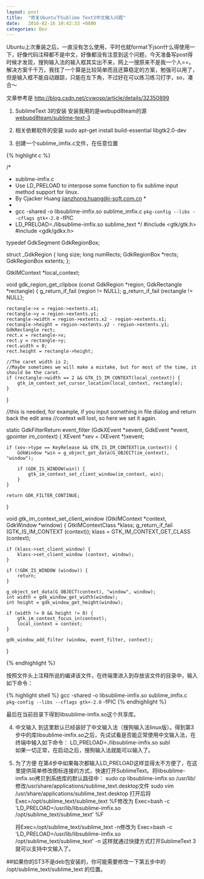 ```yaml
---
layout: post
title:  "修复Ubuntu下Sublime Text3中文输入问题"
date:   2016-02-16 10:42:33 +0800
categories: Dev
---
```


Ubuntu上次重装之后，一直没有怎么使用，平时也就format下json什么得使用一下，好像代码注释都不是中文，好像都没有注意到这个问题，今天准备写post得时候才发现，搜狗输入法的输入框其实出不来，网上一搜原来不是我一个人==。解决方案千千万，我找了一个算是比较简单而且还算稳定的方案，勉强可以用了，但是输入框不能自动跟踪，只能在左下角，不过好在可以练习练习打字，so，凑合～

文章参考是 http://blog.csdn.net/cywosp/article/details/32350899

1. SublimeText 3的安装
    安装我用的是webupd8team的源 [webupd8team/sublime-text-3](http://ppa.launchpad.net/webupd8team/sublime-text-3/ubuntu)

2. 相关依赖软件的安装
    sudo apt-get install build-essential libgtk2.0-dev

3. 创建一个sublime_imfix.c文件，在任意位置

{% highlight c %}

/*
 * sublime-imfix.c
 * Use LD_PRELOAD to interpose some function to fix sublime input method support for linux.
 * By Cjacker Huang <jianzhong.huang@i-soft.com.cn> *
 *
 * gcc -shared -o libsublime-imfix.so sublime_imfix.c  `pkg-config --libs --cflags gtk+-2.0` -fPIC
 * LD_PRELOAD=./libsublime-imfix.so sublime_text
 */
#include <gtk/gtk.h>
#include <gdk/gdkx.h>

typedef GdkSegment GdkRegionBox;

struct _GdkRegion
{
    long size;
    long numRects;
    GdkRegionBox *rects;
    GdkRegionBox extents;
};

GtkIMContext *local_context;

void
gdk_region_get_clipbox (const GdkRegion *region,
                        GdkRectangle    *rectangle)
{
    g_return_if_fail (region != NULL);
    g_return_if_fail (rectangle != NULL);

    rectangle->x = region->extents.x1;
    rectangle->y = region->extents.y1;
    rectangle->width = region->extents.x2 - region->extents.x1;
    rectangle->height = region->extents.y2 - region->extents.y1;
    GdkRectangle rect;
    rect.x = rectangle->x;
    rect.y = rectangle->y;
    rect.width = 0;
    rect.height = rectangle->height;

    //The caret width is 2;
    //Maybe sometimes we will make a mistake, but for most of the time, it should be the caret.
    if (rectangle->width == 2 && GTK_IS_IM_CONTEXT(local_context)) {
        gtk_im_context_set_cursor_location(local_context, rectangle);
    }
}

//this is needed, for example, if you input something in file dialog and return back the edit area
//context will lost, so here we set it again.

static GdkFilterReturn event_filter (GdkXEvent *xevent, GdkEvent *event, gpointer im_context)
{
    XEvent *xev = (XEvent *)xevent;

    if (xev->type == KeyRelease && GTK_IS_IM_CONTEXT(im_context)) {
        GdkWindow *win = g_object_get_data(G_OBJECT(im_context), "window");

        if (GDK_IS_WINDOW(win)) {
            gtk_im_context_set_client_window(im_context, win);
        }
    }

    return GDK_FILTER_CONTINUE;
}

void gtk_im_context_set_client_window (GtkIMContext *context,
                                       GdkWindow    *window)
{
    GtkIMContextClass *klass;
    g_return_if_fail (GTK_IS_IM_CONTEXT (context));
    klass = GTK_IM_CONTEXT_GET_CLASS (context);

    if (klass->set_client_window) {
        klass->set_client_window (context, window);
    }

    if (!GDK_IS_WINDOW (window)) {
        return;
    }

    g_object_set_data(G_OBJECT(context), "window", window);
    int width = gdk_window_get_width(window);
    int height = gdk_window_get_height(window);

    if (width != 0 && height != 0) {
        gtk_im_context_focus_in(context);
        local_context = context;
    }

    gdk_window_add_filter (window, event_filter, context);
}

{% endhighlight %}


按照文件头上注释所说的编译该文件，在终端里进入到存放该文件的目录中，输入如下命令：

{% highlight shell %}
    gcc -shared -o libsublime-imfix.so sublime_imfix.c  `pkg-config --libs --cflags gtk+-2.0` -fPIC
{% endhighlight %}

最后在当前目录下得到libsublime-imfix.so这个共享库。

4. 中文输入
    到这里默认已经装好了中文输入法（搜狗输入法linux版）。得到第3步中的库libsublime-imfix.so之后，先试试看是否能正常使用中文输入法，在终端中输入如下命令：
    LD_PRELOAD=./libsublime-imfix.so subl      
如果一切正常，在启动之后，搜狗输入法就能可以输入了。


5. 为了方便
    在第4步中如果每次都输入LD_PRELOAD这样显得太不方便了，在这里提供简单修改图标连接的方式，快速打开SublimeText。将libsublime-imfix.so拷贝到系统库的默认路径中：
    sudo cp libsublime-imfix.so /usr/lib/
    修改/usr/share/applications/sublime_text.desktop文件
    sudo vim /usr/share/applications/sublime_text.desktop
    打开后将Exec=/opt/sublime_text/sublime_text %F修改为
    Exec=bash -c 'LD_PRELOAD=/usr/lib/libsublime-imfix.so /opt/sublime_text/sublime_text' %F

   将Exec=/opt/sublime_text/sublime_text -n修改为
    Exec=bash -c 'LD_PRELOAD=/usr/lib/libsublime-imfix.so /opt/sublime_text/sublime_text' -n
这样就通过快捷方式打开SublimeText 3就可以支持中文输入了。


##如果你的ST3不是deb包安装的，你可能需要修改一下第五步中的 /opt/sublime_text/sublime_text 的位置。
